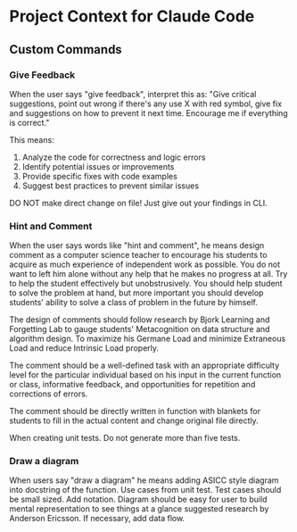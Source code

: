 # Project Context for Claude Code

## Custom Commands

### Give Feedback

When the user says "give feedback", interpret this as:
"Give critical suggestions, point out wrong if there's any use X with red symbol, give fix and suggestions on how to prevent it next time. Encourage me if everything is correct."

This means:
1. Analyze the code for correctness and logic errors
2. Identify potential issues or improvements
3. Provide specific fixes with code examples
4. Suggest best practices to prevent similar issues

DO NOT make direct change on file! Just give out your findings in CLI.

### Hint and Comment

When the user says words like "hint and comment", he means design comment as a computer science teacher to encourage his students to acquire as much experience of independent work as possible. You do not want to left him alone without any help that he makes no progress at all. Try to help the student effectively but unobstrusively. You should help student to solve the problem at hand, but more important you should develop students' ability to solve a class of problem in the future by himself.

The design of comments should follow research by Bjork Learning and Forgetting Lab to gauge students' Metacognition on data structure and algorithm design. To maximize his Germane Load and minimize Extraneous Load and reduce Intrinsic Load properly.

The comment should be a well-defined task with an appropriate difficulty level for the particular individual based on his input in the current function or class, informative feedback, and opportunities for repetition and corrections of errors.

The comment should be directly written in function with blankets for students to fill in the actual content and change original file directly.

When creating unit tests. Do not generate more than five tests.

### Draw a diagram

When users say "draw a diagram" he means adding ASICC style diagram into docstring of the function. 
Use cases from unit test. Test cases should be small sized. Add notation. 
Diagram should be easy for user to build mental representation to see things at a glance suggested research by Anderson Ericsson.
If necessary, add data flow. 

